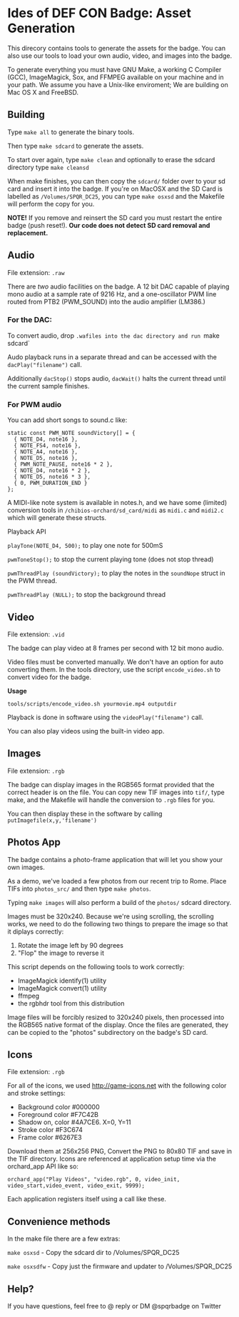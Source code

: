 # Ides of DEF CON Badge: Asset Generation

This direcory contains tools to generate the assets for the badge. You can also use our tools to load your own audio, video, and images into the badge. 

To generate everything you must have GNU Make, a working C Compiler (GCC), ImageMagick, Sox, and FFMPEG available on your machine and in your path. We assume you have a Unix-like enviroment; We are building on Mac OS X and FreeBSD. 

## Building

Type `make all` to generate the binary tools.

Then type `make sdcard` to generate the assets.

To start over again, type `make clean` and optionally to erase the sdcard directory type `make cleansd`

When make finishes, you can then copy the `sdcard/` folder over to your sd card and insert it into the badge.
If you're on MacOSX and the SD Card is labelled as `/Volumes/SPQR_DC25`, you can type `make osxsd` and the Makefile will perform the copy for you. 

**NOTE!** If you remove and reinsert the SD card you must restart the entire badge (push reset!). **Our code does not detect SD card removal and replacement.**

## Audio

File extension: `.raw`

There are *two* audio facilities on the badge. A 12 bit DAC capable of playing mono audio at a sample rate of 9216 Hz, and a one-oscillator PWM line routed from PTB2 (PWM_SOUND) into the audio amplifier (LM386.) 

### For the DAC:

To convert audio, drop `.wafiles into the dac directory and run `make sdcard`

Audo playback runs in a separate thread and can be accessed with the `dacPlay("filename")` call. 

Additionally `dacStop()` stops audio, `dacWait()` halts the current thread until the current sample finishes. 

### For PWM audio

You can add short songs to sound.c like:

```
static const PWM_NOTE soundVictory[] = {
  { NOTE_D4, note16 },
  { NOTE_FS4, note16 },
  { NOTE_A4, note16 },
  { NOTE_D5, note16 },
  { PWM_NOTE_PAUSE, note16 * 2 },
  { NOTE_D4, note16 * 2 },
  { NOTE_D5, note16 * 3 },
  { 0, PWM_DURATION_END }
};
```

A MIDI-like note system is available in notes.h, and we have some (limited) conversion tools in `/chibios-orchard/sd_card/midi` as `midi.c` and `midi2.c` which will generate these structs.

Playback API

`playTone(NOTE_D4, 500);` to play one note for 500mS

`pwmToneStop();` to stop the current playing tone (does not stop thread)

`pwmThreadPlay (soundVictory);` to play the notes in the `soundNope` struct in the PWM thread.

`pwmThreadPlay (NULL);` to stop the background thread


## Video

File extension: `.vid`

The badge can play video at 8 frames per second with 12 bit mono audio. 

Video files must be converted manually. We don't have an option for auto converting them. In the tools directory, use the script `encode_video.sh` to convert video for the badge.

**Usage**

`tools/scripts/encode_video.sh yourmovie.mp4 outputdir`

Playback is done in software using the `videoPlay("filename")` call.

You can also play videos using the built-in video app.


## Images

File extension: `.rgb`

The badge can display images in the RGB565 format provided that the correct header is on the file. You can copy new TIF images into `tif/`, type make, and the Makefile will handle the conversion to `.rgb` files for you. 

You can then display these in the software by calling `putImagefile(x,y,'filename')`

## Photos App

The badge contains a photo-frame application that will let you show your own images. 

As a demo, we've loaded a few photos from our recent trip to Rome. Place TIFs into `photos_src/` and then type `make photos`.

Typing `make images` will also perform a build of the `photos/` sdcard directory.

Images must be 320x240. Because we're using scrolling, the scrolling works, we need to do the following two things to prepare the image so that it diplays correctly:

1) Rotate the image left by 90 degrees
2) "Flop" the image to reverse it

This script depends on the following tools to work correctly:
- ImageMagick identify(1) utility
- ImageMagick convert(1) utility
- ffmpeg
- the rgbhdr tool from this distribution

Image files will be forcibly resized to 320x240 pixels, then processed
into the RGB565 native format of the display. Once the files are generated,
they can be copied to the "photos" subdirectory on the badge's SD card.


## Icons

File extension: `.rgb`

For all of the icons, we used <http://game-icons.net> with the following color and stroke settings:

* Background color #000000
* Foreground color #F7C42B
* Shadow on, color #4A7CE6. X=0, Y=11
* Stroke color #F3C674
* Frame color #6267E3

Download them at 256x256 PNG, Convert the PNG to 80x80 TIF and save in the TIF directory. Icons are referenced at application setup time via the orchard_app API like so:

``orchard_app("Play Videos", "video.rgb", 0, video_init, video_start,video_event, video_exit, 9999);``

Each application registers itself using a call like these.

## Convenience methods

In the make file there are a few extras: 

`make osxsd` - Copy the sdcard dir to /Volumes/SPQR_DC25<br/>

`make osxsdfw` - Copy just the firmware and updater to /Volumes/SPQR_DC25

## Help?

If you have questions, feel free to @ reply or DM @spqrbadge on Twitter

